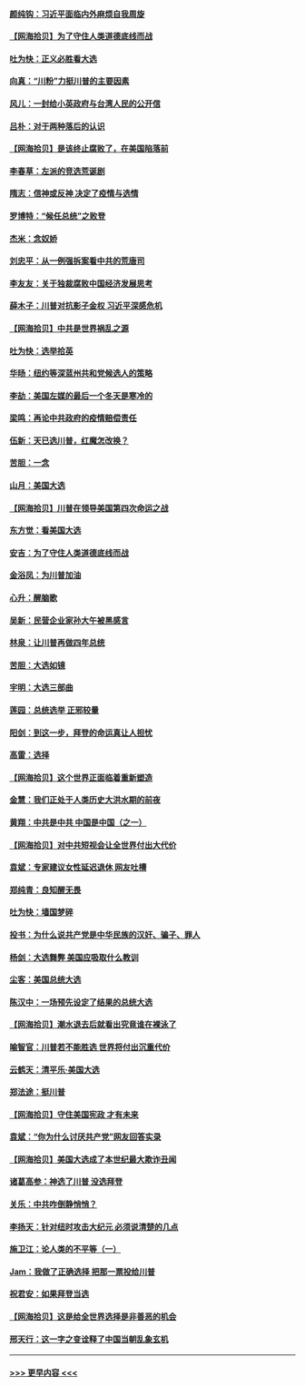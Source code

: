 #### [颜纯钩：习近平面临内外麻烦自我周旋](../pages/nsc993/n12563356.md?t=11210902) 
#### [【网海拾贝】为了守住人类道德底线而战](../pages/nsc993/n12562542.md?t=11210902) 
#### [吐为快：正义必胜看大选](../pages/nsc993/n12561967.md?t=11210902) 
#### [向真：“川粉”力挺川普的主要因素](../pages/nsc993/n12560774.md?t=11210902) 
#### [风儿：一封给小英政府与台湾人民的公开信](../pages/nsc993/n12560581.md?t=11210902) 
#### [吕朴：对于两种落后的认识](../pages/nsc993/n12560492.md?t=11210902) 
#### [【网海拾贝】是该终止腐败了，在美国陷落前](../pages/nsc993/n12559936.md?t=11210902) 
#### [李春草：左派的竞选荒诞剧](../pages/nsc993/n12558380.md?t=11210902) 
#### [隋志：信神或反神 决定了疫情与选情](../pages/nsc993/n12558255.md?t=11210902) 
#### [罗博特：“候任总统”之败登](../pages/nsc993/n12558189.md?t=11210902) 
#### [杰米：念奴娇](../pages/nsc993/n12558174.md?t=11210902) 
#### [刘忠平：从一例强拆案看中共的荒唐司](../pages/nsc993/n12558036.md?t=11210902) 
#### [李友友：关于独裁腐败中国经济发展思考](../pages/nsc993/n12558004.md?t=11210902) 
#### [薛木子：川普对抗影子金权 习近平深感危机](../pages/nsc993/n12557342.md?t=11210902) 
#### [【网海拾贝】中共是世界祸乱之源](../pages/nsc993/n12555353.md?t=11210902) 
#### [吐为快：选举拾英](../pages/nsc993/n12555041.md?t=11210902) 
#### [华旸：纽约等深蓝州共和党候选人的策略](../pages/nsc993/n12554309.md?t=11210902) 
#### [李劼：美国左媒的最后一个冬天是寒冷的](../pages/nsc993/n12552947.md?t=11210902) 
#### [梁鸣：再论中共政府的疫情赔偿责任](../pages/nsc993/n12553012.md?t=11210902) 
#### [伍新：天已选川普，红魔怎改换？](../pages/nsc993/n12552970.md?t=11210902) 
#### [苦胆：一念](../pages/nsc993/n12552957.md?t=11210902) 
#### [山月：美国大选](../pages/nsc993/n12552446.md?t=11210902) 
#### [【网海拾贝】川普在领导美国第四次命运之战](../pages/nsc993/n12551973.md?t=11210902) 
#### [东方觉：看美国大选](../pages/nsc993/n12551647.md?t=11210902) 
#### [安吉：为了守住人类道德底线而战](../pages/nsc993/n12551111.md?t=11210902) 
#### [金浴凤：为川普加油](../pages/nsc993/n12551085.md?t=11210902) 
#### [心升：醒脑歌](../pages/nsc993/n12550984.md?t=11210902) 
#### [吴新：民营企业家孙大午被黑感言](../pages/nsc993/n12550656.md?t=11210902) 
#### [林泉：让川普再做四年总统](../pages/nsc993/n12550640.md?t=11210902) 
#### [苦胆：大选如镜](../pages/nsc993/n12550630.md?t=11210902) 
#### [宇明：大选三部曲](../pages/nsc993/n12550603.md?t=11210902) 
#### [莲园：总统选举 正邪较量](../pages/nsc993/n12550594.md?t=11210902) 
#### [阳剑：到这一步，拜登的命运真让人担忧](../pages/nsc993/n12549093.md?t=11210902) 
#### [高雷：选择](../pages/nsc993/n12549087.md?t=11210902) 
#### [【网海拾贝】这个世界正面临着重新塑造](../pages/nsc993/n12548326.md?t=11210902) 
#### [金慧：我们正处于人类历史大洪水期的前夜](../pages/nsc993/n12547914.md?t=11210902) 
#### [黄翔：中共是中共 中国是中国（之一）](../pages/nsc993/n12547576.md?t=11210902) 
#### [【网海拾贝】对中共短视会让全世界付出大代价](../pages/nsc993/n12546043.md?t=11210902) 
#### [袁斌：专家建议女性延迟退休 网友吐槽](../pages/nsc993/n12545424.md?t=11210902) 
#### [郑纯青：良知醒无畏](../pages/nsc993/n12545394.md?t=11210902) 
#### [吐为快：墙国梦碎](../pages/nsc993/n12545309.md?t=11210902) 
#### [投书：为什么说共产党是中华民族的汉奸、骗子、罪人](../pages/nsc993/n12545089.md?t=11210902) 
#### [杨剑：大选舞弊 美国应吸取什么教训](../pages/nsc993/n12543937.md?t=11210902) 
#### [尘客：美国总统大选](../pages/nsc993/n12543828.md?t=11210902) 
#### [陈汉中：一场预先设定了结果的总统大选](../pages/nsc993/n12543564.md?t=11210902) 
#### [【网海拾贝】潮水退去后就看出究竟谁在裸泳了](../pages/nsc993/n12543321.md?t=11210902) 
#### [喻智官：川普若不能胜选 世界将付出沉重代价](../pages/nsc993/n12541352.md?t=11210902) 
#### [云鹤天：清平乐‧美国大选](../pages/nsc993/n12540916.md?t=11210902) 
#### [郑法途：挺川普](../pages/nsc993/n12540898.md?t=11210902) 
#### [【网海拾贝】守住美国宪政 才有未来](../pages/nsc993/n12540423.md?t=11210902) 
#### [袁斌：“你为什么讨厌共产党”网友回答实录](../pages/nsc993/n12540208.md?t=11210902) 
#### [【网海拾贝】美国大选成了本世纪最大欺诈丑闻](../pages/nsc993/n12538029.md?t=11210902) 
#### [诸葛高参：神选了川普 没选拜登](../pages/nsc993/n12537664.md?t=11210902) 
#### [关乐：中共咋倒静悄悄？](../pages/nsc993/n12537615.md?t=11210902) 
#### [李扬天：针对纽时攻击大纪元 必须说清楚的几点](../pages/nsc993/n12536001.md?t=11210902) 
#### [施卫江：论人类的不平等（一）](../pages/nsc993/n12535700.md?t=11210902) 
#### [Jam：我做了正确选择 把那一票投给川普](../pages/nsc993/n12535743.md?t=11210902) 
#### [祝君安：如果拜登当选](../pages/nsc993/n12535726.md?t=11210902) 
#### [【网海拾贝】这是给全世界选择是非善恶的机会](../pages/nsc993/n12535061.md?t=11210902) 
#### [邢天行：这一字之变诠释了中国当朝乱象玄机](../pages/nsc993/n12533446.md?t=11210902) 

----
#### [ >>> 更早内容 <<< ](../indexes/nsc993-earlier.md)
